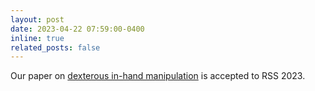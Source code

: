 ```yaml
---
layout: post
date: 2023-04-22 07:59:00-0400
inline: true
related_posts: false
---
```


Our paper on [dexterous in-hand manipulation](https://sbrl.cs.columbia.edu/) is accepted to RSS 2023. 
